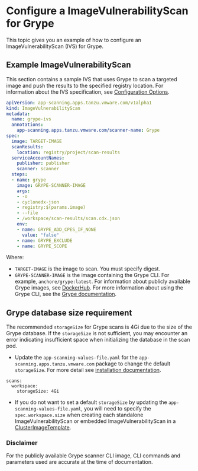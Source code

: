 # Configure a ImageVulnerabilityScan for Grype

This topic gives you an example of how to configure an ImageVulnerabilityScan (IVS) for Grype.

## <a id="example"></a> Example ImageVulnerabilityScan

This section contains a sample IVS that uses Grype to scan a targeted image and push the results to the specified registry location.
For information about the IVS specification, see [Configuration Options](ivs-create-your-own.hbs.md#img-vuln-config-options).

```yaml
apiVersion: app-scanning.apps.tanzu.vmware.com/v1alpha1
kind: ImageVulnerabilityScan
metadata:
  name: grype-ivs
  annotations:
    app-scanning.apps.tanzu.vmware.com/scanner-name: Grype
spec:
  image: TARGET-IMAGE
  scanResults:
    location: registry/project/scan-results
  serviceAccountNames:
    publisher: publisher
    scanner: scanner
  steps:
  - name: grype
    image: GRYPE-SCANNER-IMAGE
    args:
    - -o
    - cyclonedx-json
    - registry:$(params.image)
    - --file
    - /workspace/scan-results/scan.cdx.json
    env:
    - name: GRYPE_ADD_CPES_IF_NONE
      value: "false"
    - name: GRYPE_EXCLUDE
    - name: GRYPE_SCOPE
```

Where:

- `TARGET-IMAGE` is the image to scan. You must specify digest.
- `GRYPE-SCANNER-IMAGE` is the image containing the Grype CLI. For example, `anchore/grype:latest`. For information about publicly available Grype images, see [DockerHub](https://hub.docker.com/r/anchore/grype/tags). For more information about using the Grype CLI, see the [Grype documentation](https://github.com/anchore/grype#getting-started).

## <a id="grype-db-requirement"></a> Grype database size requirement
The recommended `storageSize` for Grype scans is 4Gi due to the size of the Grype database. If the `storageSize` is not sufficient, you may encounter an error indicating insufficient space when initializing the database in the scan pod.
- Update the `app-scanning-values-file.yaml` for the `app-scanning.apps.tanzu.vmware.com` package to change the default `storageSize`. For more detail see [installation documentation](./install-app-scanning.hbs.md#install-scst-app-scanning).

```console
scans:
  workspace:
    storageSize: 4Gi
```
- If you do not want to set a default `storageSize` by updating the  `app-scanning-values-file.yaml`, you will need to specify the `spec.workspace.size` when creating each standalone ImageVulnerabilityScan or embedded ImageVulnerabilityScan in a [ClusterImageTemplate](./clusterimagetemplates.hbs.md#create-clusterimagetemplate).

### <a id="disclaimer"></a> Disclaimer
For the publicly available Grype scanner CLI image, CLI commands and parameters used are accurate at the time of documentation.

